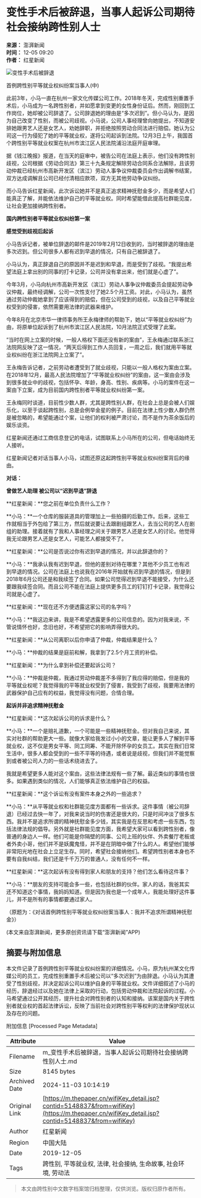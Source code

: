 # 变性手术后被辞退，当事人起诉公司期待社会接纳跨性别人士

**来源：** 澎湃新闻  
**时间：** 12-05 09:20  
**作者：** 红星新闻  

![变性手术后被辞退](http://image.thepaper.cn/www/image/40/282/443.jpg)

首例跨性别平等就业权纠纷案当事人(中)

此前3年，小马一直在杭州一家文化传媒公司工作。2018年冬天，完成性别重置手术后，小马成为一名跨性别者，并如愿拿到变更的女性身份证后。然而，刚回到工作岗位，她却被公司辞退了。公司辞退她的理由是“多次迟到”。但小马认为，是因为自己改变了性别，而被公司歧视。小马说，公司人事经理曾向她提出，不知道安排她跟男艺人还是女艺人，劝她辞职，并拒绝按照劳动合同法进行赔偿。她认为公司这一行为侵犯了她的平等就业权，遂将公司起诉到法院。12月3日上午，我国首个跨性别平等就业权案在杭州市滨江区人民法院浦沿法庭开庭审理。

据《钱江晚报》报道，在当天的庭审中，被告公司在法庭上表示，他们没有跨性别歧视，公司根据《劳动合同法》第三十九条规定解除劳动合同系合法解除，且该劳动仲裁已经杭州市高新开发区（滨江）劳动人事争议仲裁委员会作出调解书结案，双方达成调解且公司已经付清相应款项，双方无其他劳动争议纠纷。

而小马告诉红星新闻，此次诉讼她并不是真正追求精神抚慰金多少，而是希望人们能真正了解，并能依法维护自己的平等就业权。同时希望能借此提高社群能见度，让社会更加接纳跨性别者。

**国内跨性别者平等就业权纠纷第一案**

**感觉受到歧视后起诉**

小马告诉记者，被单位辞退的邮件是2019年2月12日收到的，当时被辞退的理由是多次迟到。但公司很多人都有迟到早退的情况，只有自己被辞退了。

小马认为，真正辞退自己的原因并不是迟到和早退，而是受到了歧视。“我提出希望法庭上拿出别的同事的打卡记录，公司并没有拿出来，他们就是心虚了”。

今年3月，小马向杭州市高新开发区（滨江）劳动人事争议仲裁委员会提起劳动争议仲裁，最终经调解，公司一次性支付了她2.5个月工资。对此，小马认为，虽然通过劳动仲裁她拿到了应该得到的赔偿，但在公司受到的歧视，以及自己平等就业权受到的侵害，依然需要用法律的武器来维护。

今年8月在北京市华一律师事务所王永梅律师的帮助下，她以“平等就业权纠纷”为由，将原单位起诉到了杭州市滨江区人民法院，10月法院正式受理了此案。

“当时在网上立案的时候，一般人格权下面还没有新的案由”，王永梅通过联系浙江法院网反映了这一情况，“两天后得到工作人员回复，一周之后，我们就用平等就业权纠纷在浙江法院网上立案了”。

王永梅告诉记者，之前劳动者遭受到了就业歧视，只能以一般人格权为案由立案。在2018年12月，最高人民法院增加了“平等就业权纠纷”的案由，这一案由会涉及到很多就业中的歧视，包括怀孕、年龄，身高、性别、疾病等。小马的案件在这一案由下立案，成为目前国内跨性别者平等就业权纠纷第一案。

王永梅同时谈道，目前性少数人群，尤其是跨性别人群，在社会上总是会被人们娱乐化，以至于谈起跨性别，总是会例举金星的例子。目前在法律上性少数人群仍然是被忽略的，希望能通过个案，让他们的权利被严肃讨论，而不是作为茶余饭后的娱乐谈资。

红星新闻还通过工商信息登记的电话，试图联系上小马所在的公司，但电话始终无人接听。

红星新闻记者对话当事人小马，试图还原这起跨性别平等就业权纠纷案背后的缘由。

**对话：**

**曾做艺人助理 被公司以“迟到早退”辞退**

**红星新闻：**您之前在单位负责什么工作？

**小马：**一个仓库的服装道具的管理加上一些拍摄的后勤工作。后来，这些工作就相当于外包给了第三方，然后就说要让去跟剧组跟艺人，去当公司的艺人在剧组的助理。接着就有了我和人事经理之间关于跟男艺人还是女艺人的讨论。他觉得我无论跟男艺人还是女艺人，可能艺人都接受不了。

**红星新闻：**公司是否说过你有迟到早退的情况，并以此辞退你的？

**小马：**我承认我有迟到早退，但他的差别对待在哪里？其他不少员工也有迟到早退的情况。公司在法庭上也说我在2016年开始就有迟到早退的情况，但是到2018年6月公司还是和我续签了合同。如果公司觉得迟到早退不能接受，为什么还要跟我续签合同。而且公司不能在法庭上提供更多员工的钉钉打卡记录，我觉得公司就是心虚了。

**红星新闻：**现在还不方便透露这家公司的名字吗？

**小马：**我这边来讲，我是不希望透露更多的公司信息的。因为对我来说，不管说情怀也好，念旧也好，不希望把它的影响弄得很大的。

**红星新闻：**从公司离职以后你申请了仲裁，仲裁结果是什么？

**小马：**仲裁的结果是庭前和解，我拿到了2.5个月工资的补偿。

**红星新闻：**为什么拿到补偿还要起诉公司？

**小马：**仲裁是仲裁，我通过劳动仲裁差不多得到了我应得的赔偿，但是我的平等就业权呢？我觉得我的平等就业权受到了侵害，我受到了歧视，我要用法律的武器保护自己应有的权益，我觉得没有问题，合情合理。

**起诉并非追求精神抚慰金**

**红星新闻：**这次起诉公司的诉求是什么？

**小马：**一个是赔礼道歉，一个可能是一些精神抚慰金。但对我自己来说，其实对社群的帮助更大一些。就像大家给我发过小小的文章，能让更多人了解到平等就业权，这不仅是男女平等、同工同筹、不能开除怀孕的女员工。其实在我们日常生活中，很多人都会受到的一些不平等的待遇，或者说是歧视，但我们并不能觉察到或者被公司人力的一些话术绕进去了。

我就是希望更多人能对这个案由，这些法律法规有一些了解。最近类似的事情也很多。如果遇到类似的情况，人们能够真正依法维护自己的权益。

**红星新闻：**这个诉讼有没有案件本身之外的一些追求？

**小马：**从平等就业权和社群能见度方面都有一些诉求。这件事情（被公司辞退）已经过去快一年了，对我来说当时的伤害还是很大的，只是时间冲淡了很多东西。我并不是追求所谓的精神抚慰金多少钱，其实我是在反思和考虑一些东西，包括法律法规的倡导。另外就是社群能见度方面，我希望大家可以看到跨性别者，像普通的身边人一样。他们可能是你隔壁的同事、公司上班的伙伴、外卖餐厅老板或者外卖小哥，他们并不是妖魔鬼怪，并不是在阴暗中做了什么的人。希望他们能够非常阳光地在社会上立足生存。同时，希望社会接纳他们。希望跨性别者本身也不要有自我纠结，我们还是千千万万的普通人，没有任何不一样。

**红星新闻：**这次起诉有没有得到家人和朋友的支持？他们怎么看待这件事？

**小马：**朋友的支持可能会多一些，也包括社群的伙伴。家人的话，我爸其实还不知道这个事情，我妈妈知道。但是因为我也是一个成年人，我能处理好这件事儿，并不是所有的事情都要通过家人。

（原题为：《对话首例跨性别平等就业权纠纷案当事人：我并不追求所谓精神抚慰金》）

(本文来自澎湃新闻，更多原创资讯请下载“澎湃新闻”APP)

## 摘要与附加信息

<!-- tcd_abstract -->
本文件记录了首例跨性别平等就业权纠纷案的详细情况。小马，原为杭州某文化传媒公司的员工，完成性别重置手术后被公司以“多次迟到”为由辞退。小马认为其遭受了性别歧视，并决定起诉公司以维护自身的平等就业权。文件详细叙述了小马的经历，辞退经过以及她在法律上采取的行动，包括劳动仲裁和法院起诉的过程。小马希望通过公开其经历，提升社会对跨性别者的认知和接纳。该案是国内关于跨性别者就业权的首起法律诉讼，反映了当前社会对跨性别平等权利的法律保护现状以及存在的问题。
<!-- tcd_abstract_end -->

附加信息 [Processed Page Metadata]

| Attribute       | Value                                  |
|-----------------|----------------------------------------|
| Filename        | m_变性手术后被辞退，当事人起诉公司期待社会接纳跨性别人士.md                             |
| Size            | 8145 bytes                           |
| Archived Date   | 2024-11-03 10:14:19                             |
| Original Link   | [https://m.thepaper.cn/wifiKey_detail.jsp?contid=5148837&from=wifiKey](https://m.thepaper.cn/wifiKey_detail.jsp?contid=5148837&from=wifiKey)                       |
| Author          | 红星新闻                               |
| Region          | 中国大陆                               |
| Date            | 2019-12-05                                 |
| Tags            | 跨性别, 平等就业权, 法律, 社会接纳, 生命故事, 社会环境, 劳动法                                 |
>
> 本文由跨性别中文数字档案馆归档整理，仅供浏览。版权归原作者所有。
>